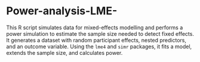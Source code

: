 # Power-analysis-LME-
This R script simulates data for mixed-effects modelling and performs a power simulation to estimate the sample size needed to detect fixed effects. It generates a dataset with random participant effects, nested predictors, and an outcome variable. Using the `lme4` and `simr` packages, it fits a model, extends the sample size, and calculates power.
